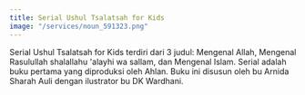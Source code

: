 ```yaml
---
title: Serial Ushul Tsalatsah for Kids
image: "/services/noun_591323.png"
---
```


Serial Ushul Tsalatsah for Kids terdiri dari 3 judul: Mengenal Allah, Mengenal Rasulullah shalallahu 'alayhi wa sallam, dan Mengenal Islam. Serial adalah buku pertama yang diproduksi oleh Ahlan. Buku ini disusun oleh bu Arnida Sharah Auli dengan ilustrator bu DK Wardhani. 
